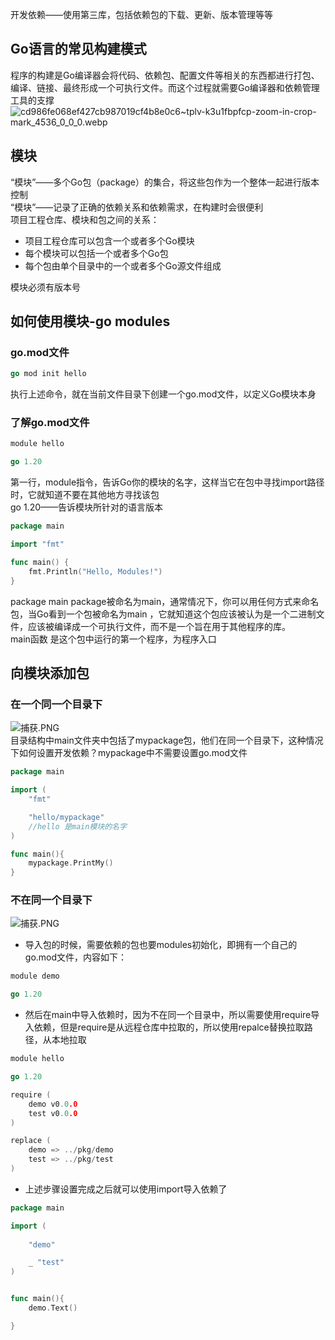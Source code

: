 开发依赖——使用第三库，包括依赖包的下载、更新、版本管理等等
## Go语言的常见构建模式
程序的构建是Go编译器会将代码、依赖包、配置文件等相关的东西都进行打包、编译、链接、最终形成一个可执行文件。而这个过程就需要Go编译器和依赖管理工具的支撑<br />![cd986fe068ef427cb987019cf4b8e0c6~tplv-k3u1fbpfcp-zoom-in-crop-mark_4536_0_0_0.webp](https://cdn.nlark.com/yuque/0/2023/webp/1462585/1683590347309-568fb795-63a1-470a-80ac-ed861a3a594e.webp#averageHue=%231f1f1f&clientId=u6eca097f-9072-4&from=ui&id=u3af040d2&originHeight=1235&originWidth=2892&originalType=binary&ratio=1.25&rotation=0&showTitle=false&size=74238&status=done&style=none&taskId=u40445ca1-cbb6-4652-ba93-4a687291193&title=)
## 模块
“模块”——多个Go包（package）的集合，将这些包作为一个整体一起进行版本控制<br />“模块”——记录了正确的依赖关系和依赖需求，在构建时会很便利<br />项目工程仓库、模块和包之间的关系：

- 项目工程仓库可以包含一个或者多个Go模块
- 每个模块可以包括一个或者多个Go包
- 每个包由单个目录中的一个或者多个Go源文件组成

模块必须有版本号
## 如何使用模块-go modules
### go.mod文件
```go
go mod init hello
```
执行上述命令，就在当前文件目录下创建一个go.mod文件，以定义Go模块本身
### 了解go.mod文件
```go
module hello

go 1.20
```
第一行，module指令，告诉Go你的模块的名字，这样当它在包中寻找import路径时，它就知道不要在其他地方寻找该包<br />go 1.20——告诉模块所针对的语言版本
```go
package main

import "fmt"

func main() {
    fmt.Println("Hello, Modules!")
}
```
package main package被命名为main，通常情况下，你可以用任何方式来命名包，当Go看到一个包被命名为main ，它就知道这个包应该被认为是一个二进制文件，应该被编译成一个可执行文件，而不是一个旨在用于其他程序的库。<br />main函数  是这个包中运行的第一个程序，为程序入口
## 向模块添加包
### 在一个同一个目录下
![捕获.PNG](https://cdn.nlark.com/yuque/0/2023/png/1462585/1683619535048-06a5b491-efed-4bd4-b12d-2bac8cdb7f34.png#averageHue=%23dbb585&clientId=u6eca097f-9072-4&from=ui&id=ub6bf49f8&originHeight=182&originWidth=317&originalType=binary&ratio=1.25&rotation=0&showTitle=false&size=7041&status=done&style=none&taskId=u09d56002-b982-4ba4-9873-d387357a7aa&title=)<br />目录结构中main文件夹中包括了mypackage包，他们在同一个目录下，这种情况下如何设置开发依赖？mypackage中不需要设置go.mod文件
```go
package main

import (
	"fmt"

	"hello/mypackage"
    //hello 是main模块的名字
)

func main(){
	mypackage.PrintMy()
}
```
### 不在同一个目录下
![捕获.PNG](https://cdn.nlark.com/yuque/0/2023/png/1462585/1683620137375-4e1f7e96-ae32-4b1f-a193-731a39b67cb8.png#averageHue=%23262424&clientId=u6eca097f-9072-4&from=ui&id=ud76b5de4&originHeight=449&originWidth=328&originalType=binary&ratio=1.25&rotation=0&showTitle=false&size=14184&status=done&style=none&taskId=uf07b152a-355d-407b-852d-d6b458350bf&title=)

- 导入包的时候，需要依赖的包也要modules初始化，即拥有一个自己的go.mod文件，内容如下：
```go
module demo

go 1.20
```

- 然后在main中导入依赖时，因为不在同一个目录中，所以需要使用require导入依赖，但是require是从远程仓库中拉取的，所以使用repalce替换拉取路径，从本地拉取
```go
module hello

go 1.20

require (
	demo v0.0.0
	test v0.0.0
)

replace (
	demo => ../pkg/demo
	test => ../pkg/test
)

```

- 上述步骤设置完成之后就可以使用import导入依赖了
```go
package main

import (
	
	"demo"

	_ "test"
)


func main(){
	demo.Text()

}
```
